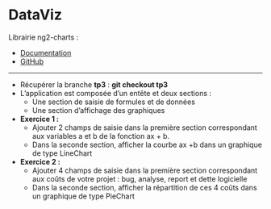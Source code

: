 # DataViz 

Librairie ng2-charts :
- [Documentation](https://valor-software.com/ng2-charts/)
- [GitHub](https://github.com/valor-software/ng2-charts)

---

- Récupérer la branche **tp3** : **git checkout tp3**
- L’application est composée d’un entête et deux sections : 
    - Une section de saisie de formules et de données
    - Une section d’affichage des graphiques
- **Exercice 1 :**
    - Ajouter 2 champs de saisie dans la première section correspondant aux variables a et b de la fonction ax + b. 
    - Dans la seconde section, afficher la courbe ax +b dans un graphique de type LineChart
- **Exercice 2 :**
    - Ajouter 4 champs de saisie dans la première section correspondant aux coûts de votre projet : bug, analyse, report et dette logicielle
    - Dans la seconde section, afficher la répartition de ces 4 coûts dans un graphique de type PieChart
